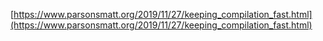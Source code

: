 [https://www.parsonsmatt.org/2019/11/27/keeping_compilation_fast.html](https://www.parsonsmatt.org/2019/11/27/keeping_compilation_fast.html)